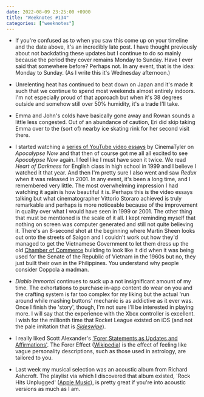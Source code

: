 ```yaml
---
date: 2022-08-09 23:25:00 +0900
title: "Weeknotes #134"
categories: ["weeknotes"]
---
```


- If you're confused as to when you saw this come up on your timeline and the date above, it's an incredibly late post. I have thought previously about not backdating these updates but I continue to do so mainly because the period they cover remains Monday to Sunday. Have I ever said that somewhere before? Perhaps not. In any event, that is the idea: Monday to Sunday. (As I write this it's Wednesday afternoon.)

- Unrelenting heat has continued to beat down on Japan and it's made it such that we continue to spend most weekends almost entirely indoors. I'm not especially proud of that approach but when it's 38 degrees outside and somehow still over 50% humidity, it's a trade I'll take.

- Emma and John's colds have basically gone away and Rowan sounds a little less congested. Out of an abundance of caution, Eri did skip taking Emma over to the (sort of) nearby ice skating rink for her second visit there.

- I started watching a [series of YouTube video essays]([YouTube](https://www.youtube.com/watch?v=lIGAcW86ZJ0&list=PLGciYgiR4atEUey1J37g4Bjy7rI2wzPi3)) by CinemaTyler on _Apocalypse Now_ and that then of course got me all all excited to see _Apocalypse Now_ again. I feel like I must have seen it twice. We read _Heart of Darkness_ for English class in high school in 1999 and I believe I watched it that year. And then I'm pretty sure I also went and saw _Redux_ when it was released in 2001. In any event, it's been a long time, and I remembered very little. The most overwhelming impression I had watching it again is how beautiful it is. Perhaps this is the video essays talking but what cinematographer Vittorio Storaro achieved is truly remarkable and perhaps is more noticeable because of the improvement in quality over what I would have seen in 1999 or 2001. The other thing that must be mentioned is the scale of it all. I kept reminding myself that nothing on screen was computer generated and still not quite believing it. There's an 8-second shot at the beginning where Martin Sheen looks out onto the streets of Saigon and I couldn't work out how they'd managed to get the Vietnamese Government to let them dress up the old [Chamber of Commerce](https://virtual-saigon.net/Photos/Images?ID=30896) building to look like it did when it was being used for the Senate of the Republic of Vietnam in the 1960s but no, they just built their own in the Philippines. You understand why people consider Coppola a madman.

- _Diablo Immortal_ continues to suck up a not insignificant amount of my time. The exhortations to purchase in-app content do wear on you and the crafting system is far too complex for my liking but the actual 'run around while mashing buttons' mechanic is as addictive as it ever was. Once I finish the 'story', though, I'm not sure I'll be interested in playing more. I will say that the experience with the Xbox controller is excellent. I wish for the millionth time that Rocket League existed on iOS (and not the pale imitation that is [_Sideswipe_](https://apps.apple.com/us/app/rocket-league-sideswipe/id1549027048)).

- I really liked Scott Alexander's ['Forer Statements as Updates and Affirmations'](https://astralcodexten.substack.com/p/forer-statements-as-updates-and-affirmations). The Forer Effect ([Wikipedia](https://en.wikipedia.org/wiki/Barnum_effect)) is the effect of feeling like vague personality descriptions, such as those used in astrology, are tailored to you.

- Last week my musical selection was an acoustic album from Richard Ashcroft. The playlist via which I discovered that album existed, 'Rock Hits Unplugged' ([Apple Music](https://music.apple.com/us/playlist/rock-hits-unplugged/pl.5cd369ebc40b49d883b643c67d1e493d)), is pretty great if you're into acoustic versions as much as I am.
